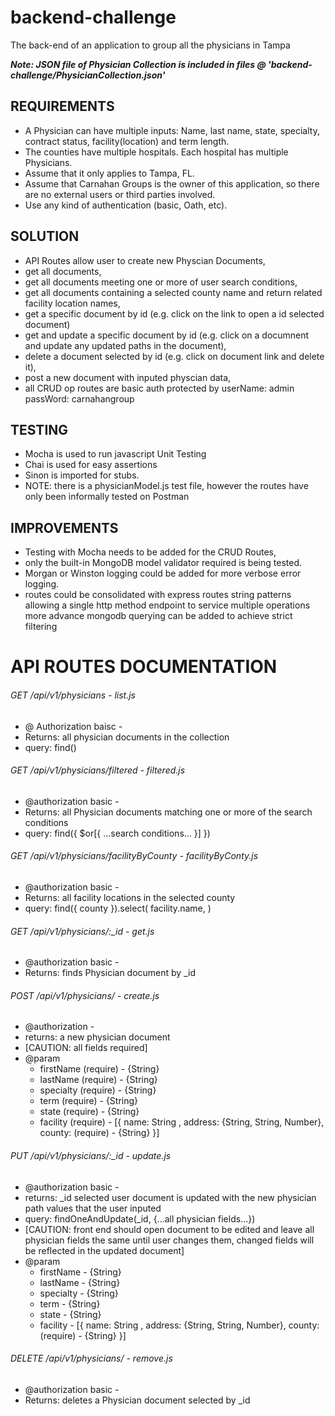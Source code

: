 # backend-challenge
The back-end of an application to group all the physicians in Tampa


***Note: JSON file of Physician Collection is included in files @ 'backend-challenge/PhysicianCollection.json'***


## REQUIREMENTS
* A Physician can have multiple inputs: Name, last name, state, specialty, contract status, facility(location) and term length. 
* The counties have multiple hospitals. Each hospital has multiple Physicians.
* Assume that it only applies to Tampa, FL.
* Assume that Carnahan Groups is the owner of this application, so there are no external users or third parties involved.
* Use any kind of authentication (basic, Oath, etc).


## SOLUTION
- API Routes allow user to create new Physcian Documents, 
- get all documents, 
- get all documents meeting one or more of user search conditions,
- get all documents containing a selected county name and return related facility location names,
- get a specific document by id (e.g. click on the link to open a id selected document)
- get and update a specific document by id (e.g. click on a documnent and update any updated paths in the document),
- delete a document selected by id (e.g. click on document link and delete it),
- post a new document with inputed physcian data,
- all CRUD op routes are basic auth protected by userName: admin passWord: carnahangroup


## TESTING
- Mocha is used to run javascript Unit Testing 
- Chai is used for easy assertions
- Sinon is imported for stubs.
- NOTE: there is a physicianModel.js test file, however the routes have only been informally tested on Postman

## IMPROVEMENTS
- Testing with Mocha needs to be added for the CRUD Routes,
- only the built-in MongoDB model validator required is being tested. 
- Morgan or Winston logging could be added for more verbose error logging.
- routes could be consolidated with express routes string patterns allowing a single http method endpoint to service multiple operations
more advance mongodb querying can be added to achieve strict filtering 



# API ROUTES DOCUMENTATION



###### GET /api/v1/physicians - list.js
- @ Authorization baisc -
- Returns: all physician documents in the collection
- query: find() 


###### GET /api/v1/physicians/filtered - filtered.js
- @authorization basic -
- Returns: all Physician documents matching one or more of the search conditions
- query: find({ $or[{ ...search conditions... }] })


###### GET /api/v1/physicians/facilityByCounty - facilityByConty.js
- @authorization basic -
- Returns: all facility locations in the selected county
- query: find({ county }).select( facility.name, )


###### GET /api/v1/physicians/:_id - get.js
- @authorization basic -
- Returns: finds Physician document by _id


###### POST /api/v1/physicians/ - create.js
- @authorization  -
- returns: a new physician document
- [CAUTION: all fields required]
- @param 
    - firstName (require) - {String}
    - lastName (require) - {String}
    - specialty (require) - {String}
    - term (require) - {String}
    - state (require) - {String}
    - facility (require) - [{ name: String , address: {String, String, Number}, county: (require) - {String} }]

###### PUT /api/v1/physicians/:_id - update.js
- @authorization basic -
- returns: _id selected user document is updated with the new physician path values that the user inputed
- query: findOneAndUpdate(_id, {...all physician fields...}) 
- [CAUTION: front end should open document to be edited and leave all physician fields the same until user changes them, changed fields  will be reflected in the updated document] 
- @param
    * firstName - {String}
    * lastName - {String}
    * specialty - {String}
    * term - {String}
    * state - {String}
    * facility - [{ name: String , address: {String, String, Number}, county: (require) - {String} }]


###### DELETE /api/v1/physicians/ - remove.js
- @authorization basic -
- Returns: deletes a Physician document selected by _id
